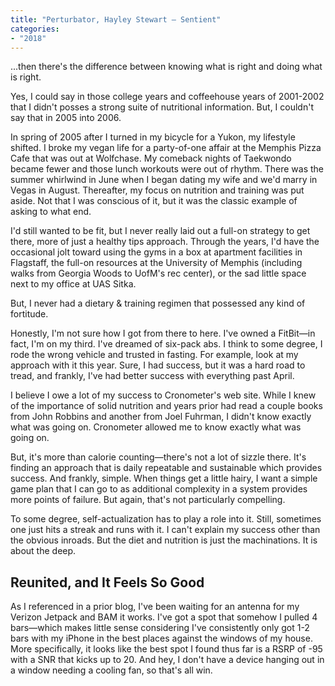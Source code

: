 ```yaml
---
title: "Perturbator, Hayley Stewart — Sentient"
categories:
- "2018"
---
```


...then there's the difference between knowing what is right and doing what is right.

Yes, I could say in those college years and coffeehouse years of 2001-2002 that I didn't posses a strong suite of nutritional information. But, I couldn't say that in 2005 into 2006.

In spring of 2005 after I turned in my bicycle for a Yukon, my lifestyle shifted. I broke my vegan life for a party-of-one affair at the Memphis Pizza Cafe that was out at Wolfchase. My comeback nights of Taekwondo became fewer and those lunch workouts were out of rhythm. There was the summer whirlwind in June when I began dating my wife and we'd marry in Vegas in August. Thereafter, my focus on nutrition and training was put aside. Not that I was conscious of it, but it was the classic example of asking to what end.

I'd still wanted to be fit, but I never really laid out a full-on strategy to get there, more of just a healthy tips approach. Through the years, I'd have the occasional jolt toward using the gyms in a box at apartment facilities in Flagstaff, the full-on resources at the University of Memphis (including walks from Georgia Woods to UofM's rec center), or the sad little space next to my office at UAS Sitka.

But, I never had a dietary & training regimen that possessed any kind of fortitude.

Honestly, I'm not sure how I got from there to here.  I've owned a FitBit—in fact, I'm on my third. I've dreamed of six-pack abs.  I think to some degree, I rode the wrong vehicle and trusted in fasting.  For example, look at my approach with it this year.  Sure, I had success, but it was a hard road to tread, and frankly, I've had better success with everything past April.

I believe I owe a lot of my success to Cronometer's web site.  While I knew of the importance of solid nutrition and years prior had read a couple books from John Robbins and another from Joel Fuhrman, I didn't know exactly what was going on.  Cronometer allowed me to know exactly what was going on.

But, it's more than calorie counting—there's not a lot of sizzle there.  It's finding an approach that is daily repeatable and sustainable which provides success.  And frankly, simple.  When things get a little hairy, I want a simple game plan that I can go to as additional complexity in a system provides more points of failure.  But again, that's not particularly compelling.

To some degree, self-actualization has to play a role into it.  Still, sometimes one just hits a streak and runs with it.  I can't explain my success other than the obvious inroads.  But the diet and nutrition is just the machinations.  It is about the deep.

## Reunited, and It Feels So Good

As I referenced in a prior blog, I've been waiting for an antenna for my Verizon Jetpack and BAM it works.  I've got a spot that somehow I pulled 4 bars—which makes little sense considering I've consistently only got 1-2 bars with my iPhone in the best places against the windows of my house.  More specifically, it looks like the best spot I found thus far is a RSRP of -95 with a SNR that kicks up to 20.  And hey, I don't have a device hanging out in a window needing a cooling fan, so that's all win.
